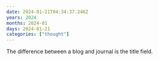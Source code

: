 ```yaml
---
date: 2024-01-21T04:34:37.246Z
years: 2024
months: 2024-01
days: 2024-01-21
categories: ["thought"]
---
```

The difference between a blog and journal is the title field.
